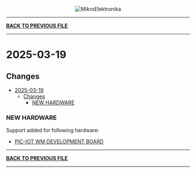 <p align="center">
  <img src="http://www.mikroe.com/img/designs/beta/logo_small.png?raw=true" alt="MikroElektronika"/>
</p>

---

**[BACK TO PREVIOUS FILE](../changelog.md)**

---

# 2025-03-19

## Changes

- [2025-03-19](#2025-03-19)
  - [Changes](#changes)
    - [NEW HARDWARE](#new-hardware)

### NEW HARDWARE

Support added for following hardware:

+ [PIC-IOT WM DEVELOPMENT BOARD](https://www.microchip.com/en-us/development-tool/PIC-IOT-WMX)

---

**[BACK TO PREVIOUS FILE](../changelog.md)**

---
